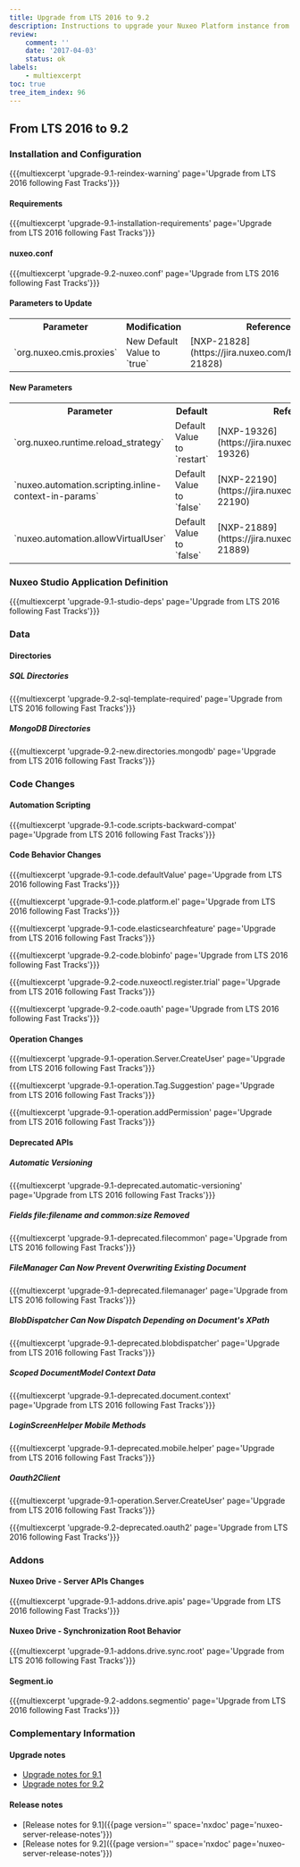 ```yaml
---
title: Upgrade from LTS 2016 to 9.2
description: Instructions to upgrade your Nuxeo Platform instance from LTS 2016 version to Fast Track 9.2.
review:
    comment: ''
    date: '2017-04-03'
    status: ok
labels:
    - multiexcerpt
toc: true
tree_item_index: 96
---
```


## From LTS 2016 to 9.2

### Installation and Configuration

{{{multiexcerpt 'upgrade-9.1-reindex-warning' page='Upgrade from LTS 2016 following Fast Tracks'}}}

#### Requirements

{{{multiexcerpt 'upgrade-9.1-installation-requirements' page='Upgrade from LTS 2016 following Fast Tracks'}}}

#### nuxeo.conf

{{{multiexcerpt 'upgrade-9.2-nuxeo.conf' page='Upgrade from LTS 2016 following Fast Tracks'}}}

#### Parameters to Update

<div class="table-scroll">
<table class="hover">
<tbody>
<tr>
<th colspan="1">Parameter</th>
<th colspan="1">Modification</th>
<th colspan="1">Reference</th>
</tr>
<tr>
<td colspan="1">`org.nuxeo.cmis.proxies`</td>
<td colspan="1">New Default Value to `true`</td>
<td colspan="1">[NXP-21828](https://jira.nuxeo.com/browse/NXP-21828)</td>
</tr>
</tbody>
</table>
</div>

#### New Parameters

<div class="table-scroll">
<table class="hover">
<tbody>
<tr>
<th colspan="1">Parameter</th>
<th colspan="1">Default</th>
<th colspan="1">Reference</th>
</tr>
<tr>
<td colspan="1">`org.nuxeo.runtime.reload_strategy`</td>
<td colspan="1">Default Value to `restart`</td>
<td colspan="1">[NXP-19326](https://jira.nuxeo.com/browse/NXP-19326)</td>
</tr>
<tr>
<td colspan="1">`nuxeo.automation.scripting.inline-context-in-params`</td>
<td colspan="1">Default Value to `false`</td>
<td colspan="1">[NXP-22190](https://jira.nuxeo.com/browse/NXP-22190)</td>
</tr>
<tr>
<td colspan="1">`nuxeo.automation.allowVirtualUser`</td>
<td colspan="1">Default Value to `false`</td>
<td colspan="1">[NXP-21889](https://jira.nuxeo.com/browse/NXP-21889)</td>
</tr>
</tbody>
</table>
</div>

### Nuxeo Studio Application Definition

{{{multiexcerpt 'upgrade-9.1-studio-deps' page='Upgrade from LTS 2016 following Fast Tracks'}}}

### Data

#### Directories

##### SQL Directories

{{{multiexcerpt 'upgrade-9.2-sql-template-required' page='Upgrade from LTS 2016 following Fast Tracks'}}}

##### MongoDB Directories

{{{multiexcerpt 'upgrade-9.2-new.directories.mongodb' page='Upgrade from LTS 2016 following Fast Tracks'}}}

### Code Changes

#### Automation Scripting

{{{multiexcerpt 'upgrade-9.1-code.scripts-backward-compat' page='Upgrade from LTS 2016 following Fast Tracks'}}}

#### Code Behavior Changes

{{{multiexcerpt 'upgrade-9.1-code.defaultValue' page='Upgrade from LTS 2016 following Fast Tracks'}}}

{{{multiexcerpt 'upgrade-9.1-code.platform.el' page='Upgrade from LTS 2016 following Fast Tracks'}}}

{{{multiexcerpt 'upgrade-9.1-code.elasticsearchfeature' page='Upgrade from LTS 2016 following Fast Tracks'}}}

{{{multiexcerpt 'upgrade-9.2-code.blobinfo' page='Upgrade from LTS 2016 following Fast Tracks'}}}

{{{multiexcerpt 'upgrade-9.2-code.nuxeoctl.register.trial' page='Upgrade from LTS 2016 following Fast Tracks'}}}

{{{multiexcerpt 'upgrade-9.2-code.oauth' page='Upgrade from LTS 2016 following Fast Tracks'}}}

#### Operation Changes

{{{multiexcerpt 'upgrade-9.1-operation.Server.CreateUser' page='Upgrade from LTS 2016 following Fast Tracks'}}}

{{{multiexcerpt 'upgrade-9.1-operation.Tag.Suggestion' page='Upgrade from LTS 2016 following Fast Tracks'}}}

{{{multiexcerpt 'upgrade-9.1-operation.addPermission' page='Upgrade from LTS 2016 following Fast Tracks'}}}

#### Deprecated APIs

##### Automatic Versioning

{{{multiexcerpt 'upgrade-9.1-deprecated.automatic-versioning' page='Upgrade from LTS 2016 following Fast Tracks'}}}

##### Fields file:filename and common:size Removed

{{{multiexcerpt 'upgrade-9.1-deprecated.filecommon' page='Upgrade from LTS 2016 following Fast Tracks'}}}

##### FileManager Can Now Prevent Overwriting Existing Document

{{{multiexcerpt 'upgrade-9.1-deprecated.filemanager' page='Upgrade from LTS 2016 following Fast Tracks'}}}

##### BlobDispatcher Can Now Dispatch Depending on Document's XPath

{{{multiexcerpt 'upgrade-9.1-deprecated.blobdispatcher' page='Upgrade from LTS 2016 following Fast Tracks'}}}

##### Scoped DocumentModel Context Data

{{{multiexcerpt 'upgrade-9.1-deprecated.document.context' page='Upgrade from LTS 2016 following Fast Tracks'}}}

##### LoginScreenHelper Mobile Methods

{{{multiexcerpt 'upgrade-9.1-deprecated.mobile.helper' page='Upgrade from LTS 2016 following Fast Tracks'}}}

##### Oauth2Client

{{{multiexcerpt 'upgrade-9.1-operation.Server.CreateUser' page='Upgrade from LTS 2016 following Fast Tracks'}}}

{{{multiexcerpt 'upgrade-9.2-deprecated.oauth2' page='Upgrade from LTS 2016 following Fast Tracks'}}}

### Addons

#### Nuxeo Drive - Server APIs Changes

{{{multiexcerpt 'upgrade-9.1-addons.drive.apis' page='Upgrade from LTS 2016 following Fast Tracks'}}}

#### Nuxeo Drive - Synchronization Root Behavior

{{{multiexcerpt 'upgrade-9.1-addons.drive.sync.root' page='Upgrade from LTS 2016 following Fast Tracks'}}}

#### Segment.io

{{{multiexcerpt 'upgrade-9.2-addons.segmentio' page='Upgrade from LTS 2016 following Fast Tracks'}}}

### Complementary Information

#### Upgrade notes

- [Upgrade notes for 9.1](https://jira.nuxeo.com/issues/?jql=project%20in%20%28NXP%29%20AND%20resolution%20%3D%20Fixed%20AND%20fixVersion%20IN%20%28%229.1%22%20%29%20AND%20%28%22Impact%20type%22%20%3D%20%22API%20change%22%20OR%20%22Upgrade%20notes%22%20is%20not%20EMPTY%29%20ORDER%20BY%20component%20DESC%2C%20key%20DESC)
- [Upgrade notes for 9.2](https://jira.nuxeo.com/issues/?jql=project%20in%20%28NXP%29%20AND%20resolution%20%3D%20Fixed%20AND%20fixVersion%20IN%20%28%229.2%22%20%29%20AND%20%28%22Impact%20type%22%20%3D%20%22API%20change%22%20OR%20%22Upgrade%20notes%22%20is%20not%20EMPTY%29%20ORDER%20BY%20component%20DESC%2C%20key%20DESC)

#### Release notes

- [Release notes for 9.1]({{page version='' space='nxdoc' page='nuxeo-server-release-notes'}})
- [Release notes for 9.2]({{page version='' space='nxdoc' page='nuxeo-server-release-notes'}})
